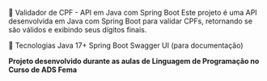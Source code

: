 📌 Validador de CPF - API em Java com Spring Boot
Este projeto é uma API desenvolvida em Java com Spring Boot para validar CPFs, retornando se são válidos e exibindo seus dígitos finais.

🚀 Tecnologias
Java 17+
Spring Boot
Swagger UI (para documentação)

**Projeto desenvolvido durante as aulas de Linguagem de Programação no Curso de ADS Fema**
